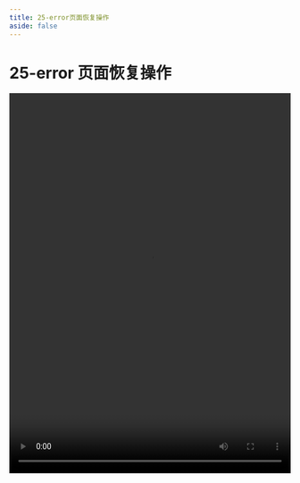 ```yaml
---
title: 25-error页面恢复操作
aside: false
---
```


# 25-error 页面恢复操作

<video autoplay src="http://qn.chinavanes.com/nextjs14/25-error页面恢复操作.mp4" controls controlsList="nodownload" width="100%" height="680"/>
